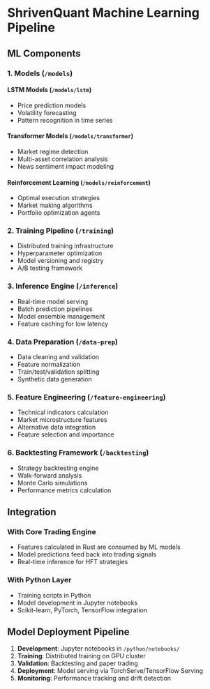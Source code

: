 # ShrivenQuant Machine Learning Pipeline

## ML Components

### 1. Models (`/models`)

#### LSTM Models (`/models/lstm`)
- Price prediction models
- Volatility forecasting
- Pattern recognition in time series

#### Transformer Models (`/models/transformer`)
- Market regime detection
- Multi-asset correlation analysis
- News sentiment impact modeling

#### Reinforcement Learning (`/models/reinforcement`)
- Optimal execution strategies
- Market making algorithms
- Portfolio optimization agents

### 2. Training Pipeline (`/training`)
- Distributed training infrastructure
- Hyperparameter optimization
- Model versioning and registry
- A/B testing framework

### 3. Inference Engine (`/inference`)
- Real-time model serving
- Batch prediction pipelines
- Model ensemble management
- Feature caching for low latency

### 4. Data Preparation (`/data-prep`)
- Data cleaning and validation
- Feature normalization
- Train/test/validation splitting
- Synthetic data generation

### 5. Feature Engineering (`/feature-engineering`)
- Technical indicators calculation
- Market microstructure features
- Alternative data integration
- Feature selection and importance

### 6. Backtesting Framework (`/backtesting`)
- Strategy backtesting engine
- Walk-forward analysis
- Monte Carlo simulations
- Performance metrics calculation

## Integration

### With Core Trading Engine
- Features calculated in Rust are consumed by ML models
- Model predictions feed back into trading signals
- Real-time inference for HFT strategies

### With Python Layer
- Training scripts in Python
- Model development in Jupyter notebooks
- Scikit-learn, PyTorch, TensorFlow integration

## Model Deployment Pipeline

1. **Development**: Jupyter notebooks in `/python/notebooks/`
2. **Training**: Distributed training on GPU cluster
3. **Validation**: Backtesting and paper trading
4. **Deployment**: Model serving via TorchServe/TensorFlow Serving
5. **Monitoring**: Performance tracking and drift detection